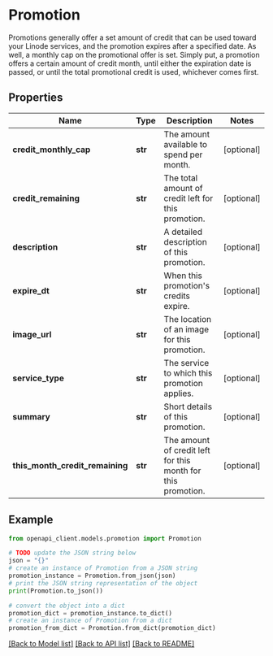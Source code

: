 # Promotion

Promotions generally offer a set amount of credit that can be used toward your Linode services, and the promotion expires after a specified date. As well, a monthly cap on the promotional offer is set.  Simply put, a promotion offers a certain amount of credit  month, until either the expiration date is passed, or until the total promotional credit is used, whichever comes first.

## Properties

Name | Type | Description | Notes
------------ | ------------- | ------------- | -------------
**credit_monthly_cap** | **str** | The amount available to spend per month. | [optional] 
**credit_remaining** | **str** | The total amount of credit left for this promotion. | [optional] 
**description** | **str** | A detailed description of this promotion. | [optional] 
**expire_dt** | **str** | When this promotion&#39;s credits expire. | [optional] 
**image_url** | **str** | The location of an image for this promotion. | [optional] 
**service_type** | **str** | The service to which this promotion applies. | [optional] 
**summary** | **str** | Short details of this promotion. | [optional] 
**this_month_credit_remaining** | **str** | The amount of credit left for this month for this promotion. | [optional] 

## Example

```python
from openapi_client.models.promotion import Promotion

# TODO update the JSON string below
json = "{}"
# create an instance of Promotion from a JSON string
promotion_instance = Promotion.from_json(json)
# print the JSON string representation of the object
print(Promotion.to_json())

# convert the object into a dict
promotion_dict = promotion_instance.to_dict()
# create an instance of Promotion from a dict
promotion_from_dict = Promotion.from_dict(promotion_dict)
```
[[Back to Model list]](../README.md#documentation-for-models) [[Back to API list]](../README.md#documentation-for-api-endpoints) [[Back to README]](../README.md)


